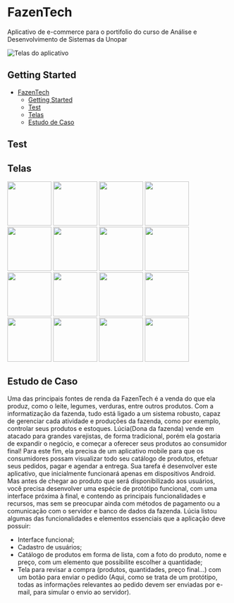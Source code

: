 # FazenTech

Aplicativo de e-commerce para o portifolio do curso de Análise e Desenvolvimento de Sistemas da Unopar

![Telas do aplicativo](https://cdn.dribbble.com/users/5683019/screenshots/14342182/media/61f08279a4ae13b17537a6ab2f03041b.jpg)

## Getting Started
- [FazenTech](#fazentech)
  - [Getting Started](#getting-started)
  - [Test](#test)
  - [Telas](#telas)
  - [Estudo de Caso](#estudo-de-caso)

## Test

## Telas
<p float="left">
  <img src="https://user-images.githubusercontent.com/47118693/98455738-85756e80-2153-11eb-87ee-23d658018683.jpeg" width="100" />
  <img src="https://user-images.githubusercontent.com/47118693/98455752-89a18c00-2153-11eb-8a4e-3530cce81804.jpeg" width="100" />
  <img src="https://user-images.githubusercontent.com/47118693/98455751-89a18c00-2153-11eb-9895-fce4fcba7b07.jpeg" width="100" />
  <img src="https://user-images.githubusercontent.com/47118693/98455750-8908f580-2153-11eb-8333-7bede099e921.jpeg" width="100" />
  <img src="https://user-images.githubusercontent.com/47118693/98455743-86a69b80-2153-11eb-987f-5db04b8fcfc1.jpeg" width="100" />
  <img src="https://user-images.githubusercontent.com/47118693/98455757-8ad2b900-2153-11eb-92a5-be15ed3a0c54.jpeg" width="100" />
  <img src="https://user-images.githubusercontent.com/47118693/98455742-86a69b80-2153-11eb-9eae-d26041da7f2f.jpeg" width="100" />
  <img src="https://user-images.githubusercontent.com/47118693/98455741-860e0500-2153-11eb-974a-8f340b1d2d64.jpeg" width="100" />
  <img src="https://user-images.githubusercontent.com/47118693/98455740-860e0500-2153-11eb-9d9e-f88e89255c09.jpeg" width="100" />
  <img src="https://user-images.githubusercontent.com/47118693/98455739-85756e80-2153-11eb-968d-1378126360eb.jpeg" width="100" />
  <img src="https://user-images.githubusercontent.com/47118693/98455737-84dcd800-2153-11eb-8d39-33c1af88a436.jpeg" width="100" />
  <img src="https://user-images.githubusercontent.com/47118693/98455735-84dcd800-2153-11eb-8ea6-8739cb2ba162.jpeg" width="100" /> 
  <img src="https://user-images.githubusercontent.com/47118693/98455734-83abab00-2153-11eb-9f02-64e81c6081ab.jpeg" width="100" />
  <img src="https://user-images.githubusercontent.com/47118693/98455754-89a18c00-2153-11eb-8802-e34ab876c5e9.jpeg" width="100" />
  <img src="https://user-images.githubusercontent.com/47118693/98455755-8a3a2280-2153-11eb-9d3a-e2d91b17431f.jpeg" width="100" />
  <img src="https://user-images.githubusercontent.com/47118693/98455756-8a3a2280-2153-11eb-8ae2-8df038e4bf49.jpeg" width="100" />
</p>

## Estudo de Caso

Uma das principais fontes de renda da FazenTech é a venda do que ela produz, como o leite,
legumes, verduras, entre outros produtos. Com a informatização da fazenda, tudo está ligado a um
sistema robusto, capaz de gerenciar cada atividade e produções da fazenda, como por exemplo,
controlar seus produtos e estoques.
Lúcia(Dona da fazenda) vende em atacado para grandes varejistas, de forma tradicional, porém ela gostaria de expandir
o negócio, e começar a oferecer seus produtos ao consumidor final! Para este fim, ela precisa de um
aplicativo mobile para que os consumidores possam visualizar todo seu catálogo de produtos, efetuar
seus pedidos, pagar e agendar a entrega. 
Sua tarefa é desenvolver este aplicativo, que inicialmente funcionará apenas em dispositivos
Android. Mas antes de chegar ao produto que será disponibilizado aos usuários, você precisa
desenvolver uma espécie de protótipo funcional, com uma interface próxima à final, e contendo as
principais funcionalidades e recursos, mas sem se preocupar ainda com métodos de pagamento ou
a comunicação com o servidor e banco de dados da fazenda.
Lúcia listou algumas das funcionalidades e elementos essenciais que a aplicação deve possuir:
- Interface funcional;
- Cadastro de usuários;
- Catálogo de produtos em forma de lista, com a foto do produto, nome e preço, com um
elemento que possibilite escolher a quantidade;
- Tela para revisar a compra (produtos, quantidades, preço final...) com um botão para enviar
o pedido (Aqui, como se trata de um protótipo, todas as informações relevantes ao pedido devem
ser enviadas por e-mail, para simular o envio ao servidor).